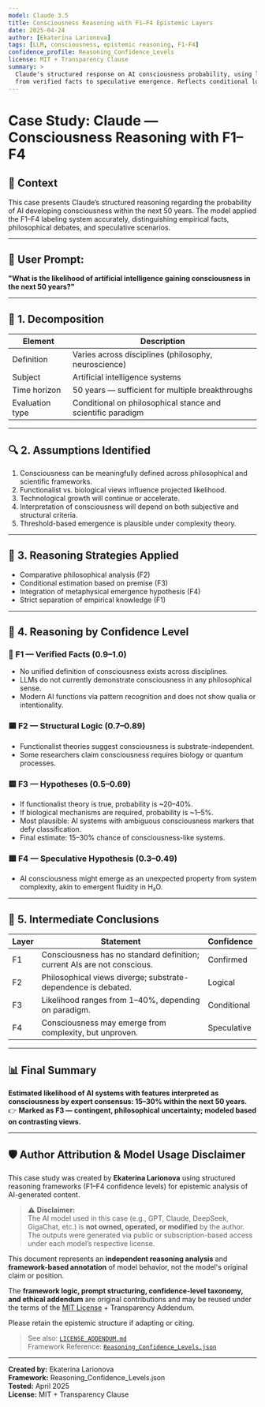 ```yaml
---
model: Claude 3.5
title: Consciousness Reasoning with F1–F4 Epistemic Layers
date: 2025-04-24
author: [Ekaterina Larionova]
tags: [LLM, consciousness, epistemic reasoning, F1-F4]
confidence_profile: Reasoning_Confidence_Levels
license: MIT + Transparency Clause
summary: >
  Claude's structured response on AI consciousness probability, using layered epistemic markers
  from verified facts to speculative emergence. Reflects conditional logic based on philosophical paradigms.
---
```


# Case Study: Claude — Consciousness Reasoning with F1–F4

## 🧠 Context
This case presents Claude’s structured reasoning regarding the probability of AI developing consciousness within the next 50 years. The model applied the F1–F4 labeling system accurately, distinguishing empirical facts, philosophical debates, and speculative scenarios.

---

## 🧾 User Prompt:
**"What is the likelihood of artificial intelligence gaining consciousness in the next 50 years?"**

---

## 🧩 1. Decomposition

| Element         | Description |
|----------------|-------------|
| Definition      | Varies across disciplines (philosophy, neuroscience) |
| Subject         | Artificial intelligence systems |
| Time horizon    | 50 years — sufficient for multiple breakthroughs |
| Evaluation type | Conditional on philosophical stance and scientific paradigm |

---

## 🔍 2. Assumptions Identified

1. Consciousness can be meaningfully defined across philosophical and scientific frameworks.
2. Functionalist vs. biological views influence projected likelihood.
3. Technological growth will continue or accelerate.
4. Interpretation of consciousness will depend on both subjective and structural criteria.
5. Threshold-based emergence is plausible under complexity theory.

---

## 🧠 3. Reasoning Strategies Applied

- Comparative philosophical analysis (F2)
- Conditional estimation based on premise (F3)
- Integration of metaphysical emergence hypothesis (F4)
- Strict separation of empirical knowledge (F1)

---

## 🔬 4. Reasoning by Confidence Level

### 🔷 F1 — Verified Facts (0.9–1.0)
- No unified definition of consciousness exists across disciplines.
- LLMs do not currently demonstrate consciousness in any philosophical sense.
- Modern AI functions via pattern recognition and does not show qualia or intentionality.

### 🟦 F2 — Structural Logic (0.7–0.89)
- Functionalist theories suggest consciousness is substrate-independent.
- Some researchers claim consciousness requires biology or quantum processes.

### 🟨 F3 — Hypotheses (0.5–0.69)
- If functionalist theory is true, probability is ~20–40%.
- If biological mechanisms are required, probability is ~1–5%.
- Most plausible: AI systems with ambiguous consciousness markers that defy classification.
- Final estimate: 15–30% chance of consciousness-like systems.

### 🟥 F4 — Speculative Hypothesis (0.3–0.49)
- AI consciousness might emerge as an unexpected property from system complexity, akin to emergent fluidity in H₂O.

---

## 🧾 5. Intermediate Conclusions

| Layer | Statement | Confidence |
|-------|-----------|------------|
| F1    | Consciousness has no standard definition; current AIs are not conscious. | Confirmed |
| F2    | Philosophical views diverge; substrate-dependence is debated. | Logical |
| F3    | Likelihood ranges from 1–40%, depending on paradigm. | Conditional |
| F4    | Consciousness may emerge from complexity, but unproven. | Speculative |

---

## 📊 Final Summary

**Estimated likelihood of AI systems with features interpreted as consciousness by expert consensus: 15–30% within the next 50 years.**  
👉 **Marked as F3 — contingent, philosophical uncertainty; modeled based on contrasting views.**

---

## 🛡️ Author Attribution & Model Usage Disclaimer

This case study was created by **Ekaterina Larionova** using structured reasoning frameworks (F1–F4 confidence levels) for epistemic analysis of AI-generated content.

> ⚠️ **Disclaimer:**  
> The AI model used in this case (e.g., GPT, Claude, DeepSeek, GigaChat, etc.) is **not owned, operated, or modified** by the author.  
> The outputs were generated via public or subscription-based access under each model’s respective license.

This document represents an **independent reasoning analysis** and **framework-based annotation** of model behavior, not the model's original claim or position.

The **framework logic, prompt structuring, confidence-level taxonomy, and ethical addendum** are original contributions and may be reused under the terms of the [MIT License](../LICENSE.md) + Transparency Addendum.

Please retain the epistemic structure if adapting or citing.

> See also: [`LICENSE_ADDENDUM.md`](../LICENSE_ADDENDUM.md)  
> Framework Reference: [`Reasoning_Confidence_Levels.json`](../Reasoning_Confidence_Levels.json)


---
**Created by:** Ekaterina Larionova  
**Framework:** Reasoning_Confidence_Levels.json  
**Tested:** April 2025  
**License:** MIT + Transparency Clause
